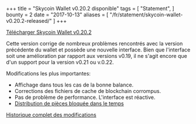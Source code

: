 +++
title = "Skycoin Wallet v0.20.2 disponible"
tags = [
    "Statement",
]
bounty = 2
date = "2017-10-13"
aliases = [
	"/fr/statement/skycoin-wallet-v0.20.2-released/"
]
+++

[Télécharger Skycoin Wallet v0.20.2](https://www.skycoin.net/downloads/)

Cette version corrige de nombreux problèmes rencontrés avec la version précédente du wallet et possède une nouvelle interface.
Bien que l'interface soit une amélioration par rapport aux versions v0.19, il ne s'agit encore que d'un support pour la version v0.21 ou v.0.22.

Modifications les plus importantes:

- Affichage dans tous les cas de la bonne balance.
- Corrections des fichiers de cache de blockchain corrompus.
- Pas de problème de performance. L'interface est réactive.
- [Distribution de pièces bloquée dans le temps](/statement/skycoin-distribution-plan/#timelocked-distribution)

[Historique complet des modifications](https://github.com/skycoin/skycoin/blob/master/CHANGELOG.md#0200---2017-10-10)
